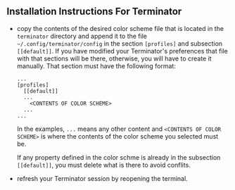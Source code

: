 ## Installation Instructions For Terminator
+ copy the contents of the desired color scheme file that is located in the
  `terminator` directory and append it to the file `~/.config/terminator/config`
  in the section `[profiles]` and subsection `[[default]]`. If you have modified
  your Terminator's preferences that file with that sections will be there,
  otherwise, you will have to create it manually. That section must have the
  following format:

  ```
  ...
  [profiles]
    [[default]]
    ...
      <CONTENTS OF COLOR SCHEME>
    ...
  ...
  ```

  In the examples, `...` means any other content and
  `<CONTENTS OF COLOR SCHEME>` is where the contents of the color scheme you
  selected must be.

  If any property defined in the color schme is already in the subsection
  `[[default]]`, you must delete what is there to avoid conflits.

+ refresh your Terminator session by reopening the terminal.
